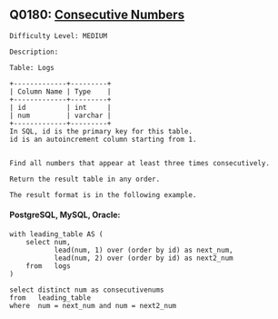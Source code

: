 ## Q0180: [Consecutive Numbers](https://leetcode.com/problems/consecutive-numbers/)

```
Difficulty Level: MEDIUM
```

```
Description:

Table: Logs

+-------------+---------+
| Column Name | Type    |
+-------------+---------+
| id          | int     |
| num         | varchar |
+-------------+---------+
In SQL, id is the primary key for this table.
id is an autoincrement column starting from 1.
 

Find all numbers that appear at least three times consecutively.

Return the result table in any order.

The result format is in the following example.
```

#### PostgreSQL, MySQL, Oracle:

```
with leading_table AS (
    select num,
           lead(num, 1) over (order by id) as next_num,
           lead(num, 2) over (order by id) as next2_num
    from   logs
)

select distinct num as consecutivenums
from   leading_table
where  num = next_num and num = next2_num
```